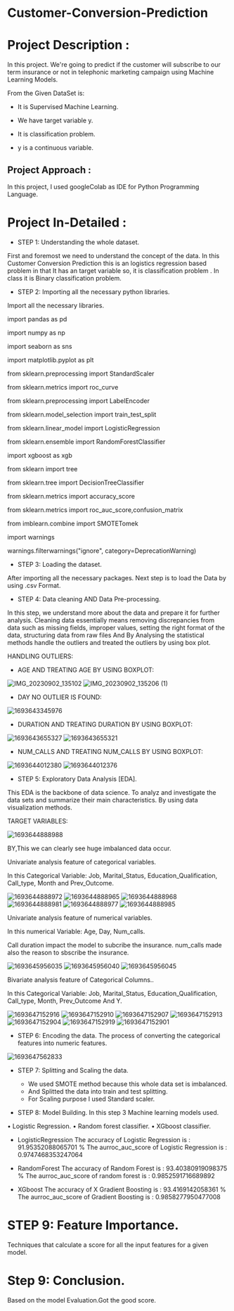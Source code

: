 # Customer-Conversion-Prediction


# Project Description :

In this project. We're going to predict if the customer will subscribe to our term insurance or not in telephonic marketing campaign using Machine Learning Models.

From the Given DataSet is:

* It is Supervised Machine Learning.

* We have target variable y.

* It is classification problem.

* y is a continuous variable.

## Project Approach :

In this project, I used googleColab  as IDE for Python Programming Language.

# Project In-Detailed :

* STEP 1: Understanding the whole dataset.
  
First and foremost we need to understand the concept of the data. In this Customer Conversion Prediction this is an logistics regression based problem in that It has an target variable so, it is classification problem . In class it is Binary classification problem.

* STEP 2:  Importing all the necessary python libraries.

Import all the necessary libraries.

import pandas as pd

import numpy as np

import seaborn as sns 

import matplotlib.pyplot as plt

from sklearn.preprocessing import StandardScaler 

from sklearn.metrics import roc_curve

from sklearn.preprocessing import LabelEncoder

from sklearn.model_selection import train_test_split

from sklearn.linear_model import LogisticRegression 

from sklearn.ensemble import RandomForestClassifier

import xgboost as xgb

from sklearn import tree

from sklearn.tree import DecisionTreeClassifier

from sklearn.metrics import accuracy_score

from sklearn.metrics import roc_auc_score,confusion_matrix

from imblearn.combine import SMOTETomek

import warnings

warnings.filterwarnings("ignore", category=DeprecationWarning)

* STEP 3:  Loading the dataset.

After importing all the necessary packages. Next step is to load the Data by using .csv Format.

* STEP 4:  Data cleaning AND Data Pre-processing.
  
In this step, we understand more about the data and prepare it for further analysis. Cleaning data essentially means removing discrepancies from data such as missing fields, improper values, setting the right format of the data, structuring data from raw files And By Analysing the statistical methods handle the outliers and treated the outliers by using box plot.

HANDLING OUTLIERS:

* AGE AND TREATING AGE BY USING BOXPLOT:

![IMG_20230902_135102](https://github.com/rakshithaelango/-Customer-Conversion-Prediction/assets/116090323/c028eca8-f2b6-4d9b-9b39-36b94fca4d19)
![IMG_20230902_135206 (1)](https://github.com/rakshithaelango/-Customer-Conversion-Prediction/assets/116090323/b9d6bcb9-42fd-42e8-847d-d2854182ec44)

* DAY NO OUTLIER IS FOUND:

![1693643345976](https://github.com/rakshithaelango/-Customer-Conversion-Prediction/assets/116090323/ce53d88c-d6cc-4e97-84e5-d7be35ad1eb0)
    
* DURATION AND TREATING DURATION BY USING BOXPLOT:
  
![1693643655327](https://github.com/rakshithaelango/-Customer-Conversion-Prediction/assets/116090323/5389e682-36ab-4726-beea-5a3f8deaa652)
![1693643655321](https://github.com/rakshithaelango/-Customer-Conversion-Prediction/assets/116090323/c0948b73-4b2d-4464-a0fb-d207c30564fc)

* NUM_CALLS AND TREATING NUM_CALLS BY USING BOXPLOT:
  
![1693644012380](https://github.com/rakshithaelango/-Customer-Conversion-Prediction/assets/116090323/f742b275-7a43-4f48-95c2-4eb43200d343)
![1693644012376](https://github.com/rakshithaelango/-Customer-Conversion-Prediction/assets/116090323/6d13b659-91e1-45f9-94e7-4bef25beaac1)

* STEP 5:  Exploratory Data Analysis [EDA].

This EDA is the backbone of data science. To analyz  and investigate the data sets and summarize their main characteristics. By using data visualization methods. 

TARGET VARIABLES: 

![1693644888988](https://github.com/rakshithaelango/-Customer-Conversion-Prediction/assets/116090323/990ee5bd-9af4-43c2-9dcd-260dde6ed718)

BY,This we can clearly see huge imbalanced data occur.

Univariate analysis feature of categorical variables.

In this Categorical Variable: Job, Marital_Status, Education_Qualification, Call_type, Month and Prev_Outcome.

![1693644888972](https://github.com/rakshithaelango/-Customer-Conversion-Prediction/assets/116090323/b1dd91eb-b84d-4429-9b3a-27d55800a897)
![1693644888965](https://github.com/rakshithaelango/-Customer-Conversion-Prediction/assets/116090323/b7f1c053-fdb1-4be7-b60b-292ffd594f8a)
![1693644888968](https://github.com/rakshithaelango/-Customer-Conversion-Prediction/assets/116090323/bb7ca907-dfc4-4469-a674-62e877675831)
![1693644888981](https://github.com/rakshithaelango/-Customer-Conversion-Prediction/assets/116090323/866abc21-e7b3-4b4b-ba61-200b39f007cb)
![1693644888977](https://github.com/rakshithaelango/-Customer-Conversion-Prediction/assets/116090323/c343f7eb-c72b-4567-9dc4-6a89785b6144)
![1693644888985](https://github.com/rakshithaelango/-Customer-Conversion-Prediction/assets/116090323/52537b8b-5ccf-4283-a47e-af7846e2607b)

Univariate analysis feature of numerical variables.

In this numerical Variable: Age, Day, Num_calls. 

Call duration impact the model to subcribe the insurance. num_calls made also the reason to sbscribe the insurance.

![1693645956035](https://github.com/rakshithaelango/-Customer-Conversion-Prediction/assets/116090323/a5f94ddb-cfb5-4751-8514-ef584e7d9b8c)
![1693645956040](https://github.com/rakshithaelango/-Customer-Conversion-Prediction/assets/116090323/898d2ed2-b1b5-4a93-aadd-32b8aabac081)
![1693645956045](https://github.com/rakshithaelango/-Customer-Conversion-Prediction/assets/116090323/53d56d76-5c8e-406f-8cbe-9e37ebe4eff8)


Bivariate analysis feature of Categorical Columns..

In this  Categorical Variable: Job, Marital_Status, Education_Qualification, Call_type, Month, Prev_Outcome And Y.

![1693647152916](https://github.com/rakshithaelango/-Customer-Conversion-Prediction/assets/116090323/6bb536db-4f07-45bb-8691-a7d3875d17e7)
![1693647152910](https://github.com/rakshithaelango/-Customer-Conversion-Prediction/assets/116090323/4efc2e08-03f1-4dfc-9ca6-d782a9d58af1)
![1693647152907](https://github.com/rakshithaelango/-Customer-Conversion-Prediction/assets/116090323/49cc5d5c-5d7f-464d-94c6-5feeec6e232c)
![1693647152913](https://github.com/rakshithaelango/-Customer-Conversion-Prediction/assets/116090323/a94355aa-7661-4f1a-a98e-3cabebf4dfc1)
![1693647152904](https://github.com/rakshithaelango/-Customer-Conversion-Prediction/assets/116090323/50af112d-a6a9-40ca-b9e4-aae55d3cd2a3)
![1693647152919](https://github.com/rakshithaelango/-Customer-Conversion-Prediction/assets/116090323/23f81eee-c29d-4744-b7df-0f279e6229c0)
![1693647152901](https://github.com/rakshithaelango/-Customer-Conversion-Prediction/assets/116090323/71113635-3657-4169-b260-48d979f456b3)

* STEP 6:  Encoding the data.
The process of converting the categorical features into numeric features.

![1693647562833](https://github.com/rakshithaelango/-Customer-Conversion-Prediction/assets/116090323/c352c257-506d-4699-9242-a2889810093b)

 
* STEP 7:  Splitting and Scaling the data.
  
   *  We used SMOTE method because this whole data set is imbalanced.
   *  And Splitted the data into train and test splitting.
   *  For Scaling purpose I used Standard scaler.

* STEP 8: Model Building.
  In this step 3 Machine learning models used. 

•	Logistic Regression.
•	Random forest classifier.
•	XGboost classifier.

* LogisticRegression
  The accuracy of Logistic Regression is :  91.95352088065701 %
  The aurroc_auc_score of Logistic Regression is :  0.9747468353247064

* RandomForest
  The accuracy of Random Forest is :  93.40380919098375 %
  The aurroc_auc_score of  random forest is :  0.9852591716689892

*  XGboost
  The accuracy of X Gradient Boosting is :  93.4169142058361 %
  The aurroc_auc_score of Gradient Boosting is :  0.9858277950477008

# STEP 9: Feature Importance.
  Techniques that calculate a score for all the input features for a given model.

# Step 9: Conclusion.
Based on the model Evaluation.Got the good score.

 
 
 
 
 
 
 
